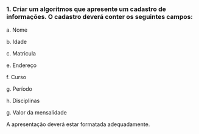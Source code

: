 ### 1. Criar um algoritmos que apresente um cadastro de informações. O cadastro deverá conter os seguintes campos:

a. Nome 

b. Idade

c. Matricula

e. Endereço

f. Curso

g. Período

h. Disciplinas

g. Valor da mensalidade

A apresentação deverá estar formatada adequadamente.


  
